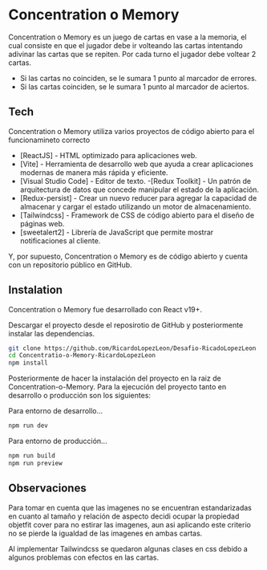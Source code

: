 # Concentration o Memory

Concentration o Memory es un juego de cartas en vase a la memoria, el cual consiste en que el jugador debe ir volteando las cartas intentando adivinar las cartas que se repiten.
Por cada turno el jugador debe voltear 2 cartas.
- Si las cartas no coinciden, se le sumara 1 punto al marcador de errores.
- Si las cartas coinciden, se le sumara 1 punto al marcador de aciertos.

## Tech

Concentration o Memory utiliza varios proyectos de código abierto para el funcionamineto correcto
- [ReactJS] - HTML optimizado para aplicaciones web.
- [Vite] - Herramienta de desarrollo web que ayuda a crear aplicaciones modernas de manera más rápida y eficiente.
- [Visual Studio Code] - Editor de texto.
-[Redux Toolkit] - Un patrón de arquitectura de datos que concede manipular el estado de la aplicación.
- [Redux-persist] - Crear un nuevo reducer para agregar la capacidad de almacenar y cargar el estado utilizando un motor de almacenamiento.
- [Tailwindcss] - Framework de CSS de código abierto​ para el diseño de páginas web.
- [sweetalert2] - Librería de JavaScript que permite mostrar notificaciones al cliente.

Y, por supuesto, Concentration o Memory es de código abierto y cuenta con un repositorio público en GitHub.

## Instalation

Concentration o Memory fue desarrollado con React v19+.

Descargar el proyecto desde el reposirotio de GitHub y posteriormente instalar las dependencias.

```sh
git clone https://github.com/RicardoLopezLeon/Desafio-RicadoLopezLeon
cd Concentratio-o-Memory-RicardoLopezLeon
npm install
```

Posteriormente de hacer la instalación del proyecto en la raiz de Concentration-o-Memory. Para la ejecución del proyecto tanto en desarrollo o producción son los siguientes:

Para entorno de desarrollo...

```sh
npm run dev
```

Para entorno de producción...

```sh
npm run build
npm run preview
```

## Observaciones

Para tomar en cuenta que las imagenes no se encuentran estandarizadas en cuanto al tamaño y relación de aspecto decidi ocupar la propiedad objetfit cover para no estirar las imagenes, aun asi aplicando este criterio no se pierde la igualdad de las imagenes en ambas cartas.

Al implementar Tailwindcss se quedaron algunas clases en css debido a algunos problemas con efectos en las cartas.